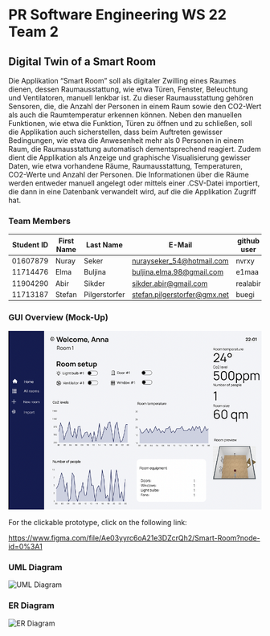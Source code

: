 # PR Software Engineering WS 22 Team 2

## Digital Twin of a Smart Room
Die Applikation “Smart Room” soll als digitaler Zwilling eines Raumes dienen, dessen Raumausstattung, wie etwa Türen, Fenster, Beleuchtung und Ventilatoren, manuell lenkbar ist. Zu dieser Raumausstattung gehören Sensoren, die, die Anzahl der Personen in einem Raum sowie den CO2-Wert als auch die Raumtemperatur erkennen können. Neben den manuellen Funktionen, wie etwa die Funktion, Türen zu öffnen und zu schließen, soll die Applikation auch sicherstellen, dass beim Auftreten gewisser Bedingungen, wie etwa die Anwesenheit mehr als 0 Personen in einem Raum, die Raumausstattung automatisch dementsprechend reagiert. Zudem dient die Applikation als Anzeige und graphische Visualisierung gewisser Daten, wie etwa vorhandene Räume, Raumausstattung, Temperaturen, CO2-Werte und Anzahl der Personen. Die Informationen über die Räume werden entweder manuell angelegt oder mittels einer .CSV-Datei importiert, die dann in eine Datenbank verwandelt wird, auf die die Applikation Zugriff hat.
### Team Members

| Student ID | First Name | Last Name     | E-Mail                       | github user |
|------------|------------|---------------|------------------------------|-------------|
| 01607879   | Nuray      | Seker         | nurayseker_54@hotmail.com    | nvrxy       |
| 11714476   | Elma       | Buljina       | buljina.elma.98@gmail.com    | e1maa       |
| 11904290   | Abir       | Sikder        | sikder.abir@gmail.com        | realabir    |
| 11713187   | Stefan     | Pilgerstorfer | stefan.pilgerstorfer@gmx.net | buegi       |

### GUI Overview (Mock-Up)

![Mockup Sample](/documentation/mockup/figma_ui_mockup_sample.png)


For the clickable prototype, click on the following link:

https://www.figma.com/file/Ae03yyrc6oA21e3DZcrQh2/Smart-Room?node-id=0%3A1

### UML Diagram
![UML Diagram](/documentation/diagrams/v1/team_2_uml_diagram.png)

### ER Diagram
![ER Diagram](/documentation/diagrams/v1/team_2_er_diagram.png)

